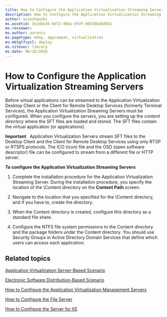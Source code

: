 ```yaml
---
title: How to Configure the Application Virtualization Streaming Servers
description: How to Configure the Application Virtualization Streaming Servers
author: aczechowski
ms.assetid: 3e2dde35-9d72-40ba-9fdf-d0338bd4d561
ms.reviewer:
ms.author: aaroncz
ms.pagetype: mdop, appcompat, virtualization
ms.mktglfcycl: deploy
ms.sitesec: library
ms.date: 06/16/2016
---
```



# How to Configure the Application Virtualization Streaming Servers


Before virtual applications can be streamed to the Application Virtualization Desktop Client or the Client for Remote Desktop Services (formerly Terminal Services), the Application Virtualization Streaming Servers must be configured. When you configure the servers, you are setting up the *content directory* where the SFT files are loaded and stored. The SFT files contain the virtual application (or applications).

**Important**  
Application Virtualization Servers stream SFT files to the Desktop Client and the Client for Remote Desktop Services using only RTSP or RTSPS protocols. The ICO (icon) file and the OSD (open software descriptor) file can be configured to stream from a different file or HTTP server.



**To configure the Application Virtualization Streaming Servers**

1.  Complete the installation procedure for the Application Virtualization Streaming Server. During the installation procedure, you specify the location of the \\Content directory on the **Content Path** screen.

2.  Navigate to the location that you specified for the \\Content directory, and if you have to, create the directory.

3.  When the Content directory is created, configure this directory as a standard file share.

4.  Configure the NTFS file system permissions to the Content directory and the package folders under the Content directory. You should use Security Groups in Active Directory Domain Services that define which users can access each application.

## Related topics


[Application Virtualization Server-Based Scenario](application-virtualization-server-based-scenario.md)

[Electronic Software Distribution-Based Scenario](electronic-software-distribution-based-scenario.md)

[How to Configure the Application Virtualization Management Servers](how-to-configure-the-application-virtualization-management-servers.md)

[How to Configure the File Server](how-to-configure-the-file-server.md)

[How to Configure the Server for IIS](how-to-configure-the-server-for-iis.md)









